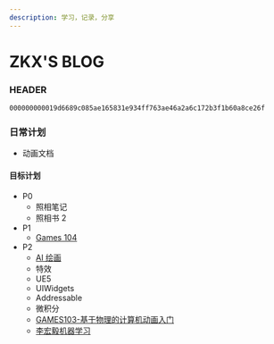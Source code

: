 ```yaml
---
description: 学习，记录，分享
---
```

# ZKX'S BLOG

### HEADER

`000000000019d6689c085ae165831e934ff763ae46a2a6c172b3f1b60a8ce26f`

### 日常计划

* 动画文档

#### 目标计划

- P0
  - 照相笔记
  - 照相书 2
- P1
  - [Games 104](https://www.bilibili.com/video/BV12Z4y1B7th)
- P2
  - [AI 绘画]()
  - 特效
  - UE5
  - UIWidgets
  - Addressable
  - 微积分
  - [GAMES103-基于物理的计算机动画入门](https://www.bilibili.com/video/BV12Q4y1S73g)
  - [李宏毅机器学习](https://www.bilibili.com/video/BV1JE411g7XF)
